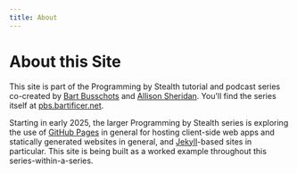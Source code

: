 ```yaml
---
title: About
---
```

# About this Site

This site is part of the Programming by Stealth tutorial and podcast series co-created by [Bart Busschots](https://www.bartb.ie/) and [Allison Sheridan](https://www.podfeet.com/). You'll find the series itself at [pbs.bartificer.net](https://pbs.bartificer.net/).

Starting in early 2025, the larger Programming by Stealth series is exploring the use of [GitHub Pages](https://pages.github.com) in general for hosting client-side web apps and statically generated websites in general, and [Jekyll](https://jekyllrb.com)-based sites in particular. This site is being built as a worked example throughout this series-within-a-series.